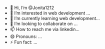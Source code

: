 - 👋 Hi, I’m @Jonita1212
- 👀 I’m interested in  web development ...
- 🌱 I’m currently learning  web development...
- 💞️ I’m looking to collaborate on ...
- 📫 How to reach me  via linkedin...
- 😄 Pronouns: ...
- ⚡ Fun fact: ...

<!---
Jonita1212/Jonita1212 is a ✨ special ✨ repository because its `README.md` (this file) appears on your GitHub profile.
You can click the Preview link to take a look at your changes.
--->
